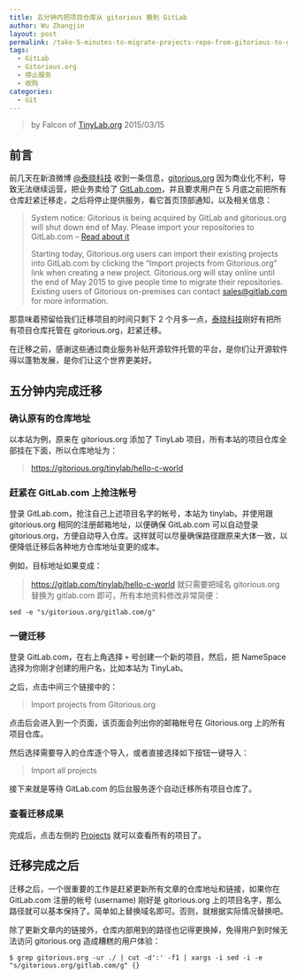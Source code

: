 ```yaml
---
title: 五分钟内把项目仓库从 gitorious 搬到 GitLab
author: Wu Zhangjin
layout: post
permalink: /take-5-minutes-to-migrate-projects-repo-from-gitorious-to-gitlab/
tags:
  - GitLab
  - Gitorious.org
  - 停止服务
  - 收购
categories:
  - Git
---
```


> by Falcon of [TinyLab.org][1]
> 2015/03/15


## 前言

前几天在新浪微博 [@泰晓科技][2] 收到一条信息，[gitorious.org][3] 因为商业化不利，导致无法继续运营，把业务卖给了 [GitLab.com][4]，并且要求用户在 5 月底之前把所有仓库赶紧迁移走，之后将停止提供服务，看它首页顶部通知，以及相关信息：

> System notice: Gitorious is being acquired by GitLab and gitorious.org will shut down end of May. Please import your repositories to GitLab.com &#8211; [Read about it][5]
>
> Starting today, Gitorious.org users can import their existing projects into GitLab.com by clicking the “Import projects from Gitorious.org” link when creating a new project. Gitorious.org will stay online until the end of May 2015 to give people time to migrate their repositories. Existing users of Gitorious on-premises can contact sales@gitlab.com for more information.

那意味着预留给我们迁移项目的时间只剩下 2 个月多一点，[泰晓科技][1]刚好有把所有项目仓库托管在 gitorious.org，赶紧迁移。

在迁移之前，感谢这些通过商业服务补贴开源软件托管的平台，是你们让开源软件得以蓬勃发展，是你们让这个世界更美好。

## 五分钟内完成迁移

### 确认原有的仓库地址

以本站为例，原来在 gitorious.org 添加了 TinyLab 项目，所有本站的项目仓库全部挂在下面，所以仓库地址为：

> https://gitorious.org/tinylab/hello-c-world
### 赶紧在 GitLab.com 上抢注帐号

登录 GitLab.com，抢注自己上述项目名字的帐号，本站为 tinylab。并使用跟 gitorious.org 相同的注册邮箱地址，以便确保 GitLab.com 可以自动登录 gitorious.org，方便自动导入仓库。这样就可以尽量确保路径跟原来大体一致，以便降低迁移后各种地方仓库地址变更的成本。

例如，目标地址如果变成：

> https://gitlab.com/tinylab/hello-c-world
就只需要把域名 gitorious.org 替换为 gitlab.com 即可，所有本地资料修改非常简便：

`sed -e "s/gitorious.org/gitlab.com/g"`

### 一键迁移

登录 GitLab.com，在右上角选择 `+` 号创建一个新的项目，然后，把 NameSpace 选择为你刚才创建的用户名，比如本站为 TinyLab。

之后，点击中间三个链接中的：

> Import projects from Gitorious.org

点击后会进入到一个页面，该页面会列出你的邮箱帐号在 Gitorious.org 上的所有项目仓库。

然后选择需要导入的仓库逐个导入，或者直接选择如下按钮一键导入：

> Import all projects

接下来就是等待 GitLab.com 的后台服务逐个自动迁移所有项目仓库了。

### 查看迁移成果

完成后，点击左侧的 [Projects][6] 就可以查看所有的项目了。

## 迁移完成之后

迁移之后，一个很重要的工作是赶紧更新所有文章的仓库地址和链接，如果你在 GitLab.com 注册的帐号 (username) 刚好是 gitorious.org 上的项目名字，那么路径就可以基本保持了。简单如上替换域名即可。否则，就根据实际情况替换吧。

除了更新文章内的链接外，仓库内部用到的路径也记得更换掉，免得用户到时候无法访问 gitorious.org 造成糟糕的用户体验：

`$ grep gitorious.org -ur ./ | cut -d':' -f1 | xargs -i sed -i -e "s/gitorious.org/gitlab.com/g" {}`





 [1]: https://tinylab.org
 [2]: http://weibo.com/tinylaborg
 [3]: http://gitorious.org
 [4]: http://gitlab.com
 [5]: https://about.gitlab.com/2015/03/03/gitlab-acquires-gitorious/
 [6]: https://gitlab.com/dashboard/projects
